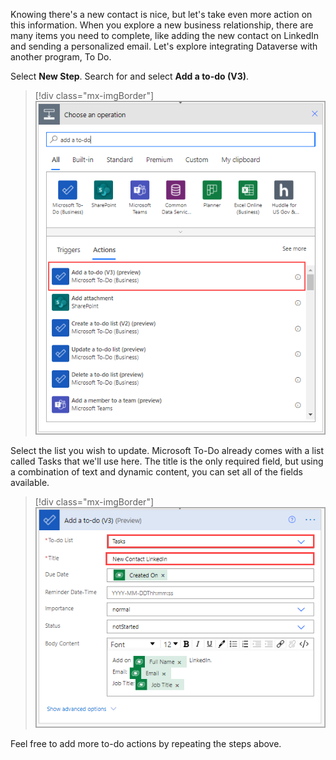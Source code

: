 Knowing there's a new contact is nice, but let's take even more action on this information. When you explore a new business relationship, there are many items you need to complete, like adding the new contact on LinkedIn and sending a personalized email. Let's explore integrating Dataverse with another program, To Do.

Select **New Step**. Search for and select **Add a to-do (V3)**.

> [!div class="mx-imgBorder"]
> [![Screenshot of the Choose an operation dialog showing search results for add a to-do.](../media/7-add-to-do.png)](../media/7-add-to-do.png#lightbox)

Select the list you wish to update. Microsoft To-Do already comes with a list called Tasks that we'll use here. The title is the only required field, but using a combination of text and dynamic content, you can set all of the fields available.

> [!div class="mx-imgBorder"]
> [![Screenshot of the Add a to-do (V3) dialog.](../media/8-to-do-content.png)](../media/8-to-do-content.png#lightbox)

Feel free to add more to-do actions by repeating the steps above.

